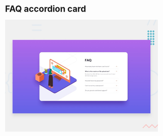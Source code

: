 # FAQ accordion card

![Design preview for the FAQ accordion card coding challenge](./design/desktop-preview.jpg)


